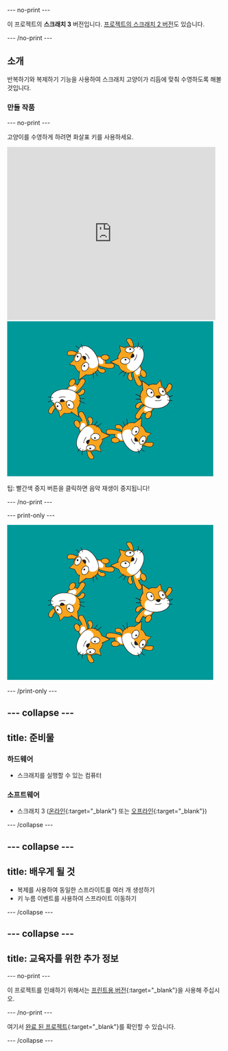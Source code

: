--- no-print ---

이 프로젝트의 **스크래치 3** 버전입니다. [프로젝트의 스크래치 2 버전](https://projects.raspberrypi.org/ko-KR/projects/synchronised-swimming-scratch2)도 있습니다.

--- /no-print ---

## 소개

반복하기와 복제하기 기능을 사용하여 스크래치 고양이가 리듬에 맞춰 수영하도록 해볼 것입니다.

### 만들 작품

--- no-print ---

고양이를 수영하게 하려면 화살표 키를 사용하세요.

<div class="scratch-preview">
  <iframe allowtransparency="true" width="485" height="402" src="https://scratch.mit.edu/projects/embed/113149575/?autostart=false" frameborder="0" scrolling="no">></iframe>
  <img src="images/swim-final.png">
</div>

팁: 빨간색 중지 버튼을 클릭하면 음악 재생이 중지됩니다!

--- /no-print ---

--- print-only ---

![완료 된 프로젝트](images/swim-final.png)

--- /print-only ---

--- collapse ---
---
title: 준비물
---

### 하드웨어

+ 스크래치를 실행할 수 있는 컴퓨터

### 소프트웨어

+ 스크래치 3 ([온라인](http://rpf.io/scratchon){:target="_blank"} 또는 [오프라인](http://rpf.io/scratchoff){:target="_blank"})

--- /collapse ---

--- collapse ---
---
title: 배우게 될 것
---

- 복제를 사용하여 동일한 스프라이트를 여러 개 생성하기
- 키 누름 이벤트를 사용하여 스프라이트 이동하기

--- /collapse ---

--- collapse ---
---
title: 교육자를 위한 추가 정보
---

--- no-print ---

이 프로젝트를 인쇄하기 위해서는 [프린트용 버전](https://projects.raspberrypi.org/ko-KR/projects/synchronised-swimming/print){:target="_blank"}을 사용해 주십시오.

--- /no-print ---

여기서 [완료 된 프로젝트](http://rpf.io/p/ko-KR/synchronised-swimming-get){:target="_blank"}를 확인할 수 있습니다.

--- /collapse ---
